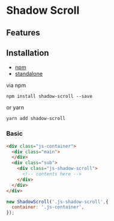 # Shadow Scroll


## Features

## Installation
- [npm](https://www.npmjs.com/package/shadow-scroll)
- [standalone](https://raw.githubusercontent.com/appleple/shadow-scroll/master/js/shadow-scroll.js)

via npm
```shell
npm install shadow-scroll --save
```

or yarn

```shell
yarn add shadow-scroll
```

### Basic

```html
<div class="js-container">
  <div class="main">
  </div>
  <div class="sub">
    <div class="js-shadow-scroll">
      <!-- contents here -->
    </div>
  </div>
</div>
```

```js
new ShadowScroll('.js-shadow-scroll',{
  container: '.js-container',
});
```
